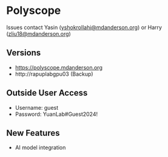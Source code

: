 # Polyscope 

Issues contact Yasin (yshokrollahi@mdanderson.org) or Harry (zliu18@mdanderson.org)


## Versions
- https://polyscope.mdanderson.org
- http://rapuplabgpu03 (Backup)


## Outside User Access
- Username: guest
- Password: YuanLab#Guest2024!


## New Features
- AI model integration
